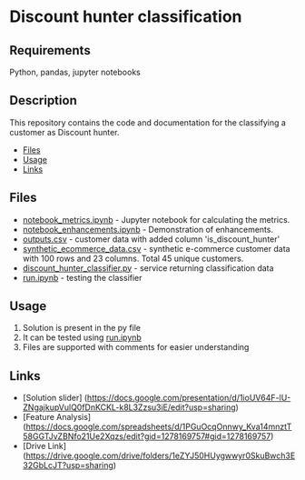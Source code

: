 # Discount hunter classification

## Requirements

Python, pandas, jupyter notebooks

## Description

This repository contains the code and documentation for the classifying a customer as Discount hunter.


- [Files](#files)
- [Usage](#usage)
- [Links](#links)


## Files

- [notebook_metrics.ipynb](notebook_metrics.ipynb) - Jupyter notebook for calculating the metrics. 
- [notebook_enhancements.ipynb](notebook_enhancements.ipynb) - Demonstration of enhancements.
- [outputs.csv](outputs.csv) - customer data with added column 'is_discount_hunter'
- [synthetic_ecommerce_data.csv](sample_data.csv) - synthetic e-commerce customer data with 100 rows and 23 columns. Total 45 unique customers.
- [discount_hunter_classifier.py](discount_hunter_classifier.py) - service returning classification data
- [run.ipynb](run.ipynb) - testing the classifier

## Usage

1. Solution is present in the py file
2. It can be tested using [run.ipynb](run.ipynb)
3. Files are supported with comments for easier understanding

## Links
- [Solution slider] (https://docs.google.com/presentation/d/1ioUV64F-lU-ZNgajkupVulQ0fDnKCKL-k8L3Zzsu3iE/edit?usp=sharing)
- [Feature Analysis] (https://docs.google.com/spreadsheets/d/1PGuOcqOnnwy_Kva14mnztT58GGTJvZBNfo21Ue2Xqzs/edit?gid=1278169757#gid=1278169757)
- [Drive Link] (https://drive.google.com/drive/folders/1eZYJ50HUygwwyr0SkuBwch3E32GbLcJT?usp=sharing) 
